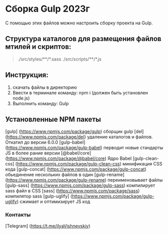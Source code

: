 # Сборка Gulp 2023г

С помощью этих файлов можно настроить сборку проекта на Gulp.

## Структура каталогов для размещения файлов мтилей и скриптов:

> ./src/styles/\*\*/\*.sass
> ./src/scripts/\*\*/\*.js

## Инструкция:

1. скачать файлы в директорию
2. Ввести в терминале команду: npm i (должен быть установлен node.js)
3. Выполнить команду: Gulp

## Установленные NPM пакеты

[gulp] (https://www.npmjs.com/package/gulp) сборщик gulp
[del] (https://www.npmjs.com/package/del) удаление каталогов и файлов. Откатил до версии 6.0.0
[gulp-babel] (https://www.npmjs.com/package/gulp-babel) перводит новые стандарты JS в более рание версии
[@babel/core] (https://www.npmjs.com/package/@babel/core) Ядро Babel
[gulp-clean-css] (https://www.npmjs.com/package/gulp-clean-css) минификация CSS кода
[gulp-concat] (https://www.npmjs.com/package/gulp-concat) обьединение нескольких файлов в один
[gulp-rename] (https://www.npmjs.com/package/gulp-rename) переименовывает файлы
[gulp-sass] (https://www.npmjs.com/package/gulp-sass) компилирует sass файл в CSS
[sass] (https://www.npmjs.com/package/sass) компилятор sass
[gulp-uglify] (https://www.npmjs.com/package/gulp-uglify) сжимает и оптимизирует JS код

### Контакты

[Telegram] (https://t.me/ilyaVishnevskiy)
